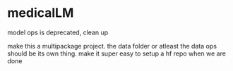 # medicalLM

model ops is deprecated, clean up

make this a multipackage project. the data folder or atleast the data ops should be its own thing. make it 
super easy to setup a hf repo when we are done
